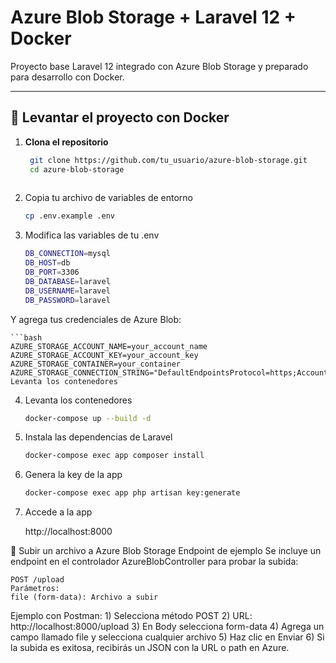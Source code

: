 # Azure Blob Storage + Laravel 12 + Docker

Proyecto base Laravel 12 integrado con Azure Blob Storage y preparado para desarrollo con Docker.

---

## 🚀 Levantar el proyecto con Docker

1. **Clona el repositorio**

   ```bash
    git clone https://github.com/tu_usuario/azure-blob-storage.git
    cd azure-blob-storage
    

2. Copia tu archivo de variables de entorno

    ```bash
    cp .env.example .env

3. Modifica las variables de tu .env

    ```bash
    DB_CONNECTION=mysql
    DB_HOST=db
    DB_PORT=3306
    DB_DATABASE=laravel
    DB_USERNAME=laravel
    DB_PASSWORD=laravel

Y agrega tus credenciales de Azure Blob:

    ```bash
    AZURE_STORAGE_ACCOUNT_NAME=your_account_name
    AZURE_STORAGE_ACCOUNT_KEY=your_account_key
    AZURE_STORAGE_CONTAINER=your_container
    AZURE_STORAGE_CONNECTION_STRING="DefaultEndpointsProtocol=https;AccountName=your_account_name;AccountKey=your_account_key;EndpointSuffix=core.windows.net"
    Levanta los contenedores

4. Levanta los contenedores

    ```bash
    docker-compose up --build -d

5. Instala las dependencias de Laravel

    ```bash
    docker-compose exec app composer install


6. Genera la key de la app

    ```bash
    docker-compose exec app php artisan key:generate

7. Accede a la app

    http://localhost:8000


📂 Subir un archivo a Azure Blob Storage
Endpoint de ejemplo
Se incluye un endpoint en el controlador AzureBlobController para probar la subida:

    POST /upload
    Parámetros:
    file (form-data): Archivo a subir

Ejemplo con Postman:
    1) Selecciona método POST
    2) URL: http://localhost:8000/upload
    3) En Body selecciona form-data
    4) Agrega un campo llamado file y selecciona cualquier archivo
    5) Haz clic en Enviar
    6) Si la subida es exitosa, recibirás un JSON con la URL o path en Azure.
